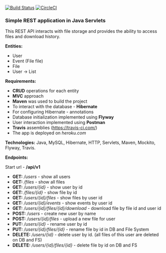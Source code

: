 [![Build Status](https://app.travis-ci.com/jmoloko/RESTServletApp.svg?branch=main)](https://app.travis-ci.com/jmoloko/RESTServletApp)
[![CircleCI](https://circleci.com/gh/jmoloko/RESTServletApp/tree/circleci-project-setup.svg?style=svg)](https://circleci.com/gh/jmoloko/RESTServletApp/tree/circleci-project-setup)

### Simple REST application in Java Servlets

This REST API interacts with file storage and provides the ability to access files and download history.

**Entities:**
* User
* Event (File file)
* File
* User -> List <Events>

**Requirements:**
* **CRUD** operations for each entity
* **MVC** approach
* **Maven** was used to build the project
* To interact with the database - **Hibernate**
* For configuring Hibernate - annotations
* Database initialization implemented using **Flyway**
* User interaction implemented using **Postman**
* **Travis** assemblies (https://travis-ci.com/)
* The app is deployed on _heroku.com_

**Technologies:** Java, MySQL, Hibernate, HTTP, Servlets, Maven, Mockito, Flyway, Travis.

**Endpoints:**

Start url - **/api/v1**
* **GET:** _/users_ - show all users
* **GET:** _/files_ - show all files
* **GET:** _/users/{id}_ - show user by id
* **GET:** _/files/{id}_ - show file by id
* **GET:** _/users/{id}/files_ - show files by user id
* **GET:** _/users/{id}/events_ - show events by user id
* **GET:** _/users/{id}/files/{id}/download_ - download file by file id and user id
* **POST:** _/users_ - create new user by name
* **POST:** _/users/{id}/files_ - upload a new file for user
* **PUT:** _/users/{id}_ - rename user by id
* **PUT:** _/users/{id}/files/{id}_ - rename file by id in DB and File System
* **DELETE:** _/users/{id}_ - delete user by id. (all files of this user are deleted on DB and FS)
* **DELETE:** _/users/{id}/files/{id}_ - delete file by id on DB and FS
